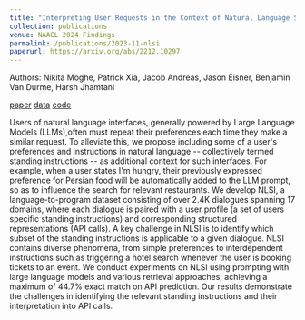 ```yaml
---
title: "Interpreting User Requests in the Context of Natural Language Standing Instructions"
collection: publications
venue: NAACL 2024 Findings
permalink: /publications/2023-11-nlsi
paperurl: https://arxiv.org/abs/2212.10297
---
```

Authors: Nikita Moghe, Patrick Xia, Jacob Andreas, Jason Eisner, Benjamin Van Durme, Harsh Jhamtani


[paper](https://aclanthology.org/2024.findings-naacl.255) [data](https://huggingface.co/datasets/nikitam/nlsi) [code](https://github.com/nikitacs16/nlsi)  



Users of natural language interfaces, generally powered by Large Language Models (LLMs),often must repeat their preferences each time they make a similar request. To alleviate this, we propose including some of a user's preferences and instructions in natural language -- collectively termed standing instructions -- as additional context for such interfaces. For example, when a user states I'm hungry, their previously expressed preference for Persian food will be automatically added to the LLM prompt, so as to influence the search for relevant restaurants. We develop NLSI, a language-to-program dataset consisting of over 2.4K dialogues spanning 17 domains, where each dialogue is paired with a user profile (a set of users specific standing instructions) and corresponding structured representations (API calls). A key challenge in NLSI is to identify which subset of the standing instructions is applicable to a given dialogue. NLSI contains diverse phenomena, from simple preferences to interdependent instructions such as triggering a hotel search whenever the user is booking tickets to an event. We conduct experiments on NLSI using prompting with large language models and various retrieval approaches, achieving a maximum of 44.7% exact match on API prediction. Our results demonstrate the challenges in identifying the relevant standing instructions and their interpretation into API calls.
